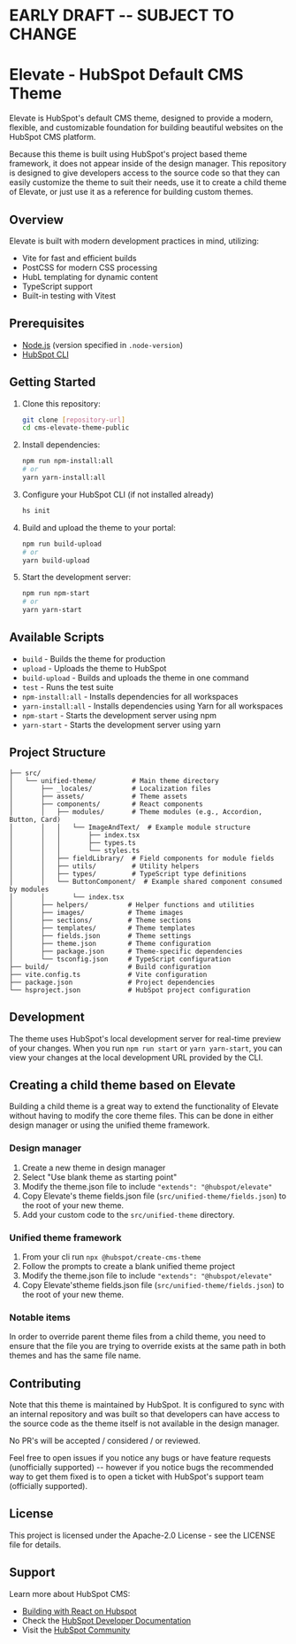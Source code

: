 # EARLY DRAFT -- SUBJECT TO CHANGE

# Elevate - HubSpot Default CMS Theme

Elevate is HubSpot's default CMS theme, designed to provide a modern, flexible, and customizable foundation for building beautiful websites on the HubSpot CMS platform.

Because this theme is built using HubSpot's project based theme framework, it does not appear inside of the design manager. This repository is designed to give developers access to the source code so that they can easily customize the theme to suit their needs, use it to create a child theme of Elevate, or just use it as a reference for building custom themes.

## Overview

Elevate is built with modern development practices in mind, utilizing:
- Vite for fast and efficient builds
- PostCSS for modern CSS processing
- HubL templating for dynamic content
- TypeScript support
- Built-in testing with Vitest

## Prerequisites

- [Node.js](https://nodejs.org) (version specified in `.node-version`)
- [HubSpot CLI](https://developers.hubspot.com/docs/cms/developer-reference/local-development-cli)

## Getting Started

1. Clone this repository:
   ```bash
   git clone [repository-url]
   cd cms-elevate-theme-public
   ```

2. Install dependencies:
   ```bash
   npm run npm-install:all
   # or
   yarn yarn-install:all
   ```

3. Configure your HubSpot CLI (if not installed already)
   ```bash
   hs init
   ```

4. Build and upload the theme to your portal:
   ```bash
   npm run build-upload
   # or
   yarn build-upload
   ```

5. Start the development server:
   ```bash
   npm run npm-start
   # or
   yarn yarn-start
   ```

## Available Scripts

- `build` - Builds the theme for production
- `upload` - Uploads the theme to HubSpot
- `build-upload` - Builds and uploads the theme in one command
- `test` - Runs the test suite
- `npm-install:all` - Installs dependencies for all workspaces
- `yarn-install:all` - Installs dependencies using Yarn for all workspaces
- `npm-start` - Starts the development server using npm
- `yarn-start` - Starts the development server using yarn

## Project Structure

```
├── src/
│   └── unified-theme/         # Main theme directory
│       ├── _locales/          # Localization files
│       ├── assets/            # Theme assets
│       ├── components/        # React components
│       │   ├── modules/       # Theme modules (e.g., Accordion, Button, Card)
│       │   │   └── ImageAndText/  # Example module structure
│       │   │       ├── index.tsx
│       │   │       ├── types.ts
│       │   │       └── styles.ts
│       │   ├── fieldLibrary/  # Field components for module fields
│       │   ├── utils/         # Utility helpers
│       │   ├── types/         # TypeScript type definitions
│       │   └── ButtonComponent/  # Example shared component consumed by modules
│       │       └── index.tsx
│       ├── helpers/          # Helper functions and utilities
│       ├── images/           # Theme images
│       ├── sections/         # Theme sections
│       ├── templates/        # Theme templates
│       ├── fields.json       # Theme settings
│       ├── theme.json        # Theme configuration
│       ├── package.json      # Theme-specific dependencies
│       └── tsconfig.json     # TypeScript configuration
├── build/                    # Build configuration
├── vite.config.ts            # Vite configuration
├── package.json              # Project dependencies
└── hsproject.json            # HubSpot project configuration
```

## Development

The theme uses HubSpot's local development server for real-time preview of your changes. When you run `npm run start` or `yarn yarn-start`, you can view your changes at the local development URL provided by the CLI.

## Creating a child theme based on Elevate

Building a child theme is a great way to extend the functionality of Elevate without having to modify the core theme files. This can be done in either design manager or using the unified theme framework.

### Design manager

1. Create a new theme in design manager
2. Select "Use blank theme as starting point"
3. Modify the theme.json file to include `"extends": "@hubspot/elevate"`
4. Copy Elevate's theme fields.json file (`src/unified-theme/fields.json`) to the root of your new theme.
5. Add your custom code to the `src/unified-theme` directory.

### Unified theme framework

1. From your cli run `npx @hubspot/create-cms-theme`
2. Follow the prompts to create a blank unified theme project
3. Modify the theme.json file to include `"extends": "@hubspot/elevate"`
4. Copy Elevate'stheme fields.json file (`src/unified-theme/fields.json`) to the root of your new theme.

### Notable items

In order to override parent theme files from a child theme, you need to ensure that the file you are trying to override exists at the same path in both themes and has the same file name.


## Contributing

Note that this theme is maintained by HubSpot. It is configured to sync with an internal repository and was built so that developers can have access to the source code as the theme itself is not available in the design manager.

No PR's will be accepted / considered / or reviewed.

Feel free to open issues if you notice any bugs or have feature requests (unofficially supported) -- however if you notice bugs the recommended way to get them fixed is to open a ticket with HubSpot's support team (officially supported).

## License

This project is licensed under the Apache-2.0 License - see the LICENSE file for details.

## Support

Learn more about HubSpot CMS:
- [Building with React on Hubspot](https://github.hubspot.com/cms-react/)
- Check the [HubSpot Developer Documentation](https://developers.hubspot.com/)
- Visit the [HubSpot Community](https://community.hubspot.com/)
